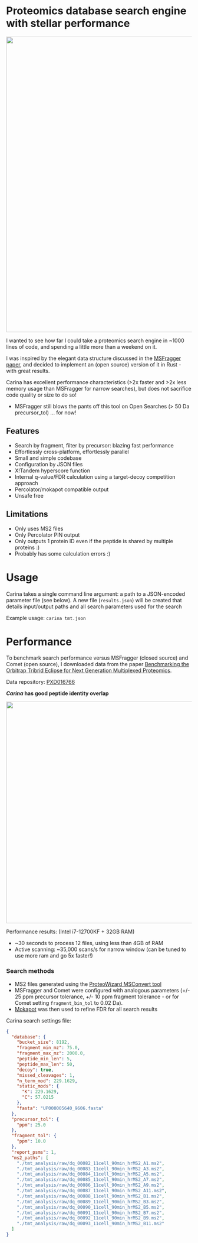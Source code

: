 # Proteomics database search engine with stellar performance

<img src="figures/TMT_Panel.png" width="800">

I wanted to see how far I could take a proteomics search engine in ~1000 lines of code, and spending a little more than a weekend on it. 

I was inspired by the elegant data structure discussed in the [MSFragger paper](https://www.ncbi.nlm.nih.gov/pmc/articles/PMC5409104/), and decided to implement an (open source) version of it in Rust - with great results.

Carina has excellent performance characteristics (>2x faster and >2x less memory usage than MSFragger for narrow searches), but does not sacrifice code quality or size to do so!

- MSFragger still blows the pants off this tool on Open Searches (> 50 Da precursor_tol) ... for now!
 
## Features

- Search by fragment, filter by precursor: blazing fast performance
- Effortlessly cross-platform, effortlessly parallel
- Small and simple codebase
- Configuration by JSON files
- X!Tandem hyperscore function
- Internal q-value/FDR calculation using a target-decoy competition approach
- Percolator/mokapot compatible output
- Unsafe free

## Limitations

- Only uses MS2 files
- Only Percolator PIN output
- Only outputs 1 protein ID even if the peptide is shared by multiple proteins :)
- Probably has some calculation errors :)

# Usage 

Carina takes a single command line argument: a path to a JSON-encoded parameter file (see below). A new file (`results.json`) will be created that details input/output paths and all search parameters used for the search

Example usage: `carina tmt.json`

# Performance

To benchmark search performance versus MSFragger (closed source) and Comet (open source), I downloaded data from the paper [Benchmarking the Orbitrap Tribrid Eclipse for Next Generation
Multiplexed Proteomics](https://pubs.acs.org/doi/10.1021/acs.analchem.9b05685?goto=supporting-info).

Data repository: [PXD016766](http://proteomecentral.proteomexchange.org/cgi/GetDataset?ID=PXD016766)

***Carina* has good peptide identity overlap**

<img src="figures/TMT_IDs.png" width="600">

Performance results: (Intel i7-12700KF + 32GB RAM)

- ~30 seconds to process 12 files, using less than 4GB of RAM
- Active scanning: ~35,000 scans/s for narrow window (can be tuned to use more ram and go 5x faster!)


### Search methods

- MS2 files generated using the [ProteoWizard MSConvert tool](http://www.proteowizard.org/download.html)
- MSFragger and Comet were configured with analogous parameters (+/- 25 ppm precursor tolerance, +/- 10 ppm fragment tolerance - or for Comet setting `fragment_bin_tol` to 0.02 Da).
- [Mokapot](https://github.com/wfondrie/mokapot) was then used to refine FDR for all search results

Carina search settings file:
```json
{
  "database": {
    "bucket_size": 8192,
    "fragment_min_mz": 75.0,
    "fragment_max_mz": 2000.0,
    "peptide_min_len": 5,
    "peptide_max_len": 50,
    "decoy": true,
    "missed_cleavages": 1,
    "n_term_mod": 229.1629,
    "static_mods": {
      "K": 229.1629,
      "C": 57.0215
    },
    "fasta": "UP000005640_9606.fasta"
  },
  "precursor_tol": {
    "ppm": 25.0
  },
  "fragment_tol": {
    "ppm": 10.0 
  },
  "report_psms": 1,
  "ms2_paths": [
    "./tmt_analysis/raw/dq_00082_11cell_90min_hrMS2_A1.ms2",
    "./tmt_analysis/raw/dq_00083_11cell_90min_hrMS2_A3.ms2",
    "./tmt_analysis/raw/dq_00084_11cell_90min_hrMS2_A5.ms2",
    "./tmt_analysis/raw/dq_00085_11cell_90min_hrMS2_A7.ms2",
    "./tmt_analysis/raw/dq_00086_11cell_90min_hrMS2_A9.ms2",
    "./tmt_analysis/raw/dq_00087_11cell_90min_hrMS2_A11.ms2",
    "./tmt_analysis/raw/dq_00088_11cell_90min_hrMS2_B1.ms2",
    "./tmt_analysis/raw/dq_00089_11cell_90min_hrMS2_B3.ms2",
    "./tmt_analysis/raw/dq_00090_11cell_90min_hrMS2_B5.ms2",
    "./tmt_analysis/raw/dq_00091_11cell_90min_hrMS2_B7.ms2",
    "./tmt_analysis/raw/dq_00092_11cell_90min_hrMS2_B9.ms2",
    "./tmt_analysis/raw/dq_00093_11cell_90min_hrMS2_B11.ms2"
  ]
}
```

